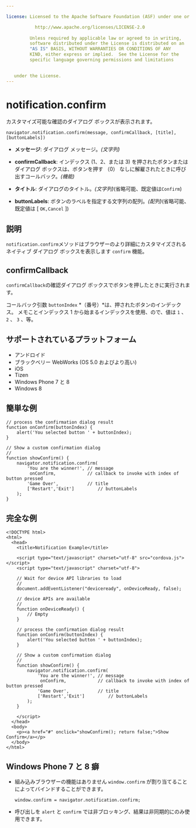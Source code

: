 ```yaml
---

license: Licensed to the Apache Software Foundation (ASF) under one or more contributor license agreements. See the NOTICE file distributed with this work for additional information regarding copyright ownership. The ASF licenses this file to you under the Apache License, Version 2.0 (the "License"); you may not use this file except in compliance with the License. You may obtain a copy of the License at

           http://www.apache.org/licenses/LICENSE-2.0
    
         Unless required by applicable law or agreed to in writing,
         software distributed under the License is distributed on an
         "AS IS" BASIS, WITHOUT WARRANTIES OR CONDITIONS OF ANY
         KIND, either express or implied.  See the License for the
         specific language governing permissions and limitations
    

   under the License.
---
```


# notification.confirm

カスタマイズ可能な確認のダイアログ ボックスが表示されます。

    navigator.notification.confirm(message, confirmCallback, [title], [buttonLabels])
    

*   **メッセージ**: ダイアログ メッセージ。*(文字列)*

*   **confirmCallback**: インデックス (1、2、または 3) を押されたボタンまたはダイアログ ボックスは、ボタンを押す （0） なしに解雇されたときに呼び出すコールバック。*(機能)*

*   **タイトル**: ダイアログのタイトル。*(文字列)*(省略可能、既定値は`Confirm`)

*   **buttonLabels**: ボタンのラベルを指定する文字列の配列。*(配列)*(省略可能、既定値は [ `OK,Cancel` ])

## 説明

`notification.confirm`メソッドはブラウザーのより詳細にカスタマイズされるネイティブ ダイアログ ボックスを表示します `confirm` 機能。

## confirmCallback

`confirmCallback`の確認ダイアログ ボックスでボタンを押したときに実行されます。

コールバック引数 `buttonIndex` *（番号）*は、押されたボタンのインデックス。 メモことインデックス 1 から始まるインデックスを使用、ので、値は `1` 、 `2` 、 `3` 、等。

## サポートされているプラットフォーム

*   アンドロイド
*   ブラックベリー WebWorks (OS 5.0 およびより高い)
*   iOS
*   Tizen
*   Windows Phone 7 と 8
*   Windows 8

## 簡単な例

    // process the confirmation dialog result
    function onConfirm(buttonIndex) {
        alert('You selected button ' + buttonIndex);
    }
    
    // Show a custom confirmation dialog
    //
    function showConfirm() {
        navigator.notification.confirm(
            'You are the winner!', // message
             onConfirm,            // callback to invoke with index of button pressed
            'Game Over',           // title
            ['Restart','Exit']         // buttonLabels
        );
    }
    

## 完全な例

    <!DOCTYPE html>
    <html>
      <head>
        <title>Notification Example</title>
    
        <script type="text/javascript" charset="utf-8" src="cordova.js"></script>
        <script type="text/javascript" charset="utf-8">
    
        // Wait for device API libraries to load
        //
        document.addEventListener("deviceready", onDeviceReady, false);
    
        // device APIs are available
        //
        function onDeviceReady() {
            // Empty
        }
    
        // process the confirmation dialog result
        function onConfirm(buttonIndex) {
            alert('You selected button ' + buttonIndex);
        }
    
        // Show a custom confirmation dialog
        //
        function showConfirm() {
            navigator.notification.confirm(
                'You are the winner!', // message
                 onConfirm,            // callback to invoke with index of button pressed
                'Game Over',           // title
                ['Restart','Exit']         // buttonLabels
            );
        }
    
        </script>
      </head>
      <body>
        <p><a href="#" onclick="showConfirm(); return false;">Show Confirm</a></p>
      </body>
    </html>
    

## Windows Phone 7 と 8 癖

*   組み込みブラウザーの機能はありません `window.confirm` が割り当てることによってバインドすることができます。
    
        window.confirm = navigator.notification.confirm;
        

*   呼び出しを `alert` と `confirm` では非ブロッキング、結果は非同期的にのみ使用できます。